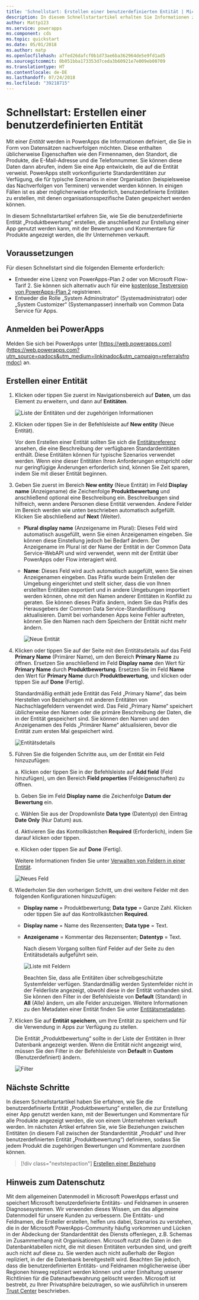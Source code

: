 ```yaml
---
title: 'Schnellstart: Erstellen einer benutzerdefinierten Entität | Microsoft-Dokumentation'
description: In diesem Schnellstartartikel erhalten Sie Informationen zum Erstellen einer benutzerdefinierten Entität in PowerApps.
author: Mattp123
ms.service: powerapps
ms.component: cds
ms.topic: quickstart
ms.date: 05/01/2018
ms.author: matp
ms.openlocfilehash: a7fed26dafcf0b1d73ae6ba362964de5e9fd1ad5
ms.sourcegitcommit: 0b051bba173353d7ceda3b60921e7e009eb00709
ms.translationtype: HT
ms.contentlocale: de-DE
ms.lasthandoff: 07/24/2018
ms.locfileid: "39218715"
---
```

# <a name="quickstart-create-a-custom-entity"></a>Schnellstart: Erstellen einer benutzerdefinierten Entität
Mit einer *Entität* werden in PowerApps die Informationen definiert, die Sie in Form von Datensätzen nachverfolgen möchten. Diese enthalten üblicherweise Eigenschaften wie den Firmennamen, den Standort, die Produkte, die E-Mail-Adresse und die Telefonnummer. Sie können diese Daten dann abrufen, indem Sie eine App entwickeln, die auf die Entität verweist. PowerApps stellt vorkonfigurierte Standardentitäten zur Verfügung, die für typische Szenarios in einer Organisation (beispielsweise das Nachverfolgen von Terminen) verwendet werden können. In einigen Fällen ist es aber möglicherweise erforderlich, benutzerdefinierte Entitäten zu erstellen, mit denen organisationsspezifische Daten gespeichert werden können.

In diesem Schnellstartartikel erfahren Sie, wie Sie die benutzerdefinierte Entität „Produktbewertung“ erstellen, die anschließend zur Erstellung einer App genutzt werden kann, mit der Bewertungen und Kommentare für Produkte angezeigt werden, die Ihr Unternehmen verkauft.

## <a name="prerequisites"></a>Voraussetzungen
Für diesen Schnellstart sind die folgenden Elemente erforderlich:
* Entweder eine Lizenz von PowerApps-Plan 2 oder von Microsoft Flow-Tarif 2. Sie können sich alternativ auch für eine [kostenlose Testversion von PowerApps-Plan 2](https://web.powerapps.com/signup?redirect=marketing&email=) registrieren.
* Entweder die Rolle „System Adminsitrator“ (Systemadministrator) oder „System Customizer“ (Systemanpasser) innerhalb von Common Data Service für Apps.

## <a name="sign-in-to-powerapps"></a>Anmelden bei PowerApps
Melden Sie sich bei PowerApps unter [https://web.powerapps.com](https://web.powerapps.com?utm_source=padocs&utm_medium=linkinadoc&utm_campaign=referralsfromdoc) an.

## <a name="create-an-entity"></a>Erstellen einer Entität
1. Klicken oder tippen Sie zuerst im Navigationsbereich auf **Daten**, um das Element zu erweitern, und dann auf **Entitäten**.

    ![Liste der Entitäten und der zugehörigen Informationen](./media/data-platform-cds-create-entity/entitylist.png "Entity List")

2. Klicken oder tippen Sie in der Befehlsleiste auf **New entity** (Neue Entität).

    Vor dem Erstellen einer Entität sollten Sie sich die [Entitätsreferenz](../../developer/common-data-service/reference/about-entity-reference.md) ansehen, die eine Beschreibung der verfügbaren Standardentitäten enthält. Diese Entitäten können für typische Szenarios verwendet werden. Wenn eine dieser Entitäten Ihren Anforderungen entspricht oder nur geringfügige Änderungen erforderlich sind, können Sie Zeit sparen, indem Sie mit dieser Entität beginnen. 

3. Geben Sie zuerst im Bereich **New entity** (Neue Entität) im Feld **Display name** (Anzeigename) die Zeichenfolge **Produktbewertung** und anschließend optional eine Beschreibung ein. Beschreibungen sind hilfreich, wenn andere Personen diese Entität verwenden. Andere Felder im Bereich werden wie unten beschrieben automatisch aufgefüllt. Klicken Sie abschließend auf **Next** (Weiter).

   * **Plural display name** (Anzeigename im Plural): Dieses Feld wird automatisch ausgefüllt, wenn Sie einen Anzeigenamen eingeben. Sie können diese Einstellung jedoch bei Bedarf ändern. Der Anzeigename im Plural ist der Name der Entität in der Common Data Service-WebAPI und wird verwendet, wenn mit der Entität über PowerApps oder Flow interagiert wird.
   * **Name**: Dieses Feld wird auch automatisch ausgefüllt, wenn Sie einen Anzeigenamen eingeben. Das Präfix wurde beim Erstellen der Umgebung eingerichtet und stellt sicher, dass die von Ihnen erstellten Entitäten exportiert und in andere Umgebungen importiert werden können, ohne mit den Namen anderer Entitäten in Konflikt zu geraten. Sie können dieses Präfix ändern, indem Sie das Präfix des Herausgebers der Common Data Service-Standardlösung aktualisieren. Damit bei vorhandenen Apps keine Fehler auftreten, können Sie den Namen nach dem Speichern der Entität nicht mehr ändern.
     
     ![Neue Entität](./media/data-platform-cds-create-entity/newentitypanel.png "New entity panel")

4. Klicken oder tippen Sie auf der Seite mit den Entitätsdetails auf das Feld **Primary Name** (Primärer Name), um den Bereich **Primary Name** zu öffnen. Ersetzen Sie anschließend im Feld **Display name** den Wert für **Primary Name** durch **Produktbewertung**. Ersetzen Sie im Feld **Name** den Wert für **Primary Name** durch **Produktbewertung**, und klicken oder tippen Sie auf **Done** (Fertig).
 
    Standardmäßig enthält jede Entität das Feld „Primary Name“, das beim Herstellen von Beziehungen mit anderen Entitäten von Nachschlagefeldern verwendet wird. Das Feld „Primary Name“ speichert üblicherweise den Namen oder die primäre Beschreibung der Daten, die in der Entität gespeichert sind. Sie können den Namen und den Anzeigenamen des Felds „Primärer Name“ aktualisieren, bevor die Entität zum ersten Mal gespeichert wird.

    ![Entitätsdetails](./media/data-platform-cds-create-entity/newentitydetails.png "Neue Entitätsdetails")

5. Führen Sie die folgenden Schritte aus, um der Entität ein Feld hinzuzufügen:
 
    a. Klicken oder tippen Sie in der Befehlsleiste auf **Add field** (Feld hinzufügen), um den Bereich **Field properties** (Feldeigenschaften) zu öffnen.

    b. Geben Sie im Feld **Display name** die Zeichenfolge **Datum der Bewertung** ein.

    c. Wählen Sie aus der Dropdownliste **Data type** (Datentyp) den Eintrag **Date Only** (Nur Datum) aus.

    d. Aktivieren Sie das Kontrollkästchen **Required** (Erforderlich), indem Sie darauf klicken oder tippen.
    
    e. Klicken oder tippen Sie auf **Done** (Fertig).
     
    Weitere Informationen finden Sie unter [Verwalten von Feldern in einer Entität](data-platform-manage-fields.md).

    ![Neues Feld](./media/data-platform-cds-create-entity/newfieldpanel-2.png "Bereich „Neues Feld“")

6. Wiederholen Sie den vorherigen Schritt, um drei weitere Felder mit den folgenden Konfigurationen hinzuzufügen:
   * **Display name** = Produktbewertung; **Data type** = Ganze Zahl. Klicken oder tippen Sie auf das Kontrollkästchen **Required**.
   * **Display name**  = Name des Rezensenten; **Data type** = Text.
   * **Anzeigename**  = Kommentar des Rezensenten; **Datentyp** = Text.

     Nach diesem Vorgang sollten fünf Felder auf der Seite zu den Entitätsdetails aufgeführt sein.

     ![Liste mit Feldern](./media/data-platform-cds-create-entity/addedfields.png "List of fields")

     Beachten Sie, dass alle Entitäten über schreibgeschützte Systemfelder verfügen. Standardmäßig werden Systemfelder nicht in der Felderliste angezeigt, obwohl diese in der Entität vorhanden sind. Sie können den Filter in der Befehlsleiste von **Default** (Standard) in **All** (Alle) ändern, um alle Felder anzuzeigen. Weitere Informationen zu den Metadaten einer Entität finden Sie unter [Entitätsmetadaten](../../developer/common-data-service/entity-metadata.md).

7. Klicken Sie auf **Entität speichern**, um Ihre Entität zu speichern und für die Verwendung in Apps zur Verfügung zu stellen.

    Die Entität „Produktbewertung“ sollte in der Liste der Entitäten in Ihrer Datenbank angezeigt werden. Wenn die Entität nicht angezeigt wird, müssen Sie den Filter in der Befehlsleiste von **Default** in **Custom** (Benutzerdefiniert) ändern.

    ![Filter](./media/data-platform-cds-create-entity/filter.png "Filter selection")

## <a name="next-steps"></a>Nächste Schritte
In diesem Schnellstartartikel haben Sie erfahren, wie Sie die benutzerdefinierte Entität „Produktbewertung“ erstellen, die zur Erstellung einer App genutzt werden kann, mit der Bewertungen und Kommentare für alle Produkte angezeigt werden, die von einem Unternehmen verkauft werden. Im nächsten Artikel erfahren Sie, wie Sie Beziehungen zwischen Entitäten (in diesem Fall zwischen der Standardentität „Produkt“ und Ihrer benutzerdefinierten Entität „Produktbewertung“) definieren, sodass Sie jedem Produkt die zugehörigen Bewertungen und Kommentare zuordnen können.

> [!div class="nextstepaction"]
> [Erstellen einer Beziehung](data-platform-entity-lookup.md)

## <a name="privacy-notice"></a>Hinweis zum Datenschutz
Mit dem allgemeinen Datenmodell in Microsoft PowerApps erfasst und speichert Microsoft benutzerdefinierte Entitäts- und Feldnamen in unseren Diagnosesystemen. Wir verwenden dieses Wissen, um das allgemeine Datenmodell für unsere Kunden zu verbessern. Die Entitäts- und Feldnamen, die Ersteller erstellen, helfen uns dabei, Szenarios zu verstehen, die in der Microsoft PowerApps-Community häufig vorkommen und Lücken in der Abdeckung der Standardentität des Diensts offenlegen, z.B. Schemas im Zusammenhang mit Organisationen. Microsoft nutzt die Daten in den Datenbanktabellen nicht, die mit diesen Entitäten verbunden sind, und greift auch nicht auf diese zu. Sie werden auch nicht außerhalb der Region repliziert, in der die Datenbank bereitgestellt wird. Beachten Sie jedoch, dass die benutzerdefinierten Entitäts- und Feldnamen möglicherweise über Regionen hinweg repliziert werden können und unter Einhaltung unserer Richtlinien für die Datenaufbewahrung gelöscht werden. Microsoft ist bestrebt, zu Ihrer Privatsphäre beizutragen, so wie ausführlich in unserem [Trust Center](https://www.microsoft.com/trustcenter/Privacy/default.aspx) beschrieben.

